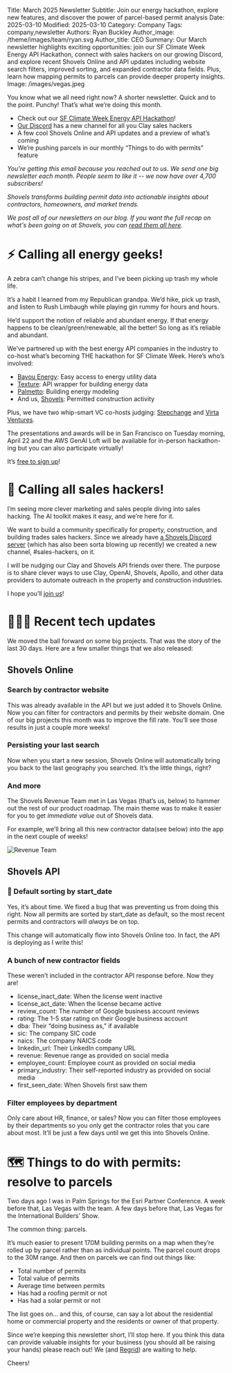Title: March 2025 Newsletter
Subtitle: Join our energy hackathon, explore new features, and discover the power of parcel-based permit analysis
Date: 2025-03-10
Modified: 2025-03-10
Category: Company
Tags: company,newsletter
Authors: Ryan Buckley
Author_image: /theme/images/team/ryan.svg
Author_title: CEO
Summary: Our March newsletter highlights exciting opportunities: join our SF Climate Week Energy API Hackathon, connect with sales hackers on our growing Discord, and explore recent Shovels Online and API updates including website search filters, improved sorting, and expanded contractor data fields. Plus, learn how mapping permits to parcels can provide deeper property insights.
Image: /images/vegas.jpeg 


You know what we all need right now? A shorter newsletter. Quick and to the point. Punchy! That’s what we’re doing this month. 

- Check out our [SF Climate Week Energy API Hackathon](https://lu.ma/pwh9o2e8?tk=jYxRHS)!
- [Our Discord](https://discord.gg/Nypja3cKDx) has a new channel for all you Clay sales hackers
- A few cool Shovels Online and API updates and a preview of what’s coming
- We’re pushing parcels in our monthly “Things to do with permits” feature

*You're getting this email because you reached out to us. We send one big newsletter each month. People seem to like it -- we now have over 4,700 subscribers!*

*Shovels transforms building permit data into actionable insights about contractors, homeowners, and market trends.*

*We post all of our newsletters on our blog. If you want the full recap on what's been going on at Shovels, you can [read them all here](https://www.shovels.ai/blog/?category=Company).*

# ⚡️ Calling all energy geeks!

A zebra can’t change his stripes, and I’ve been picking up trash my whole life. 

It’s a habit I learned from my Republican grandpa. We’d hike, pick up trash, and listen to Rush Limbaugh while playing gin rummy for hours and hours. 

He’d support the notion of reliable and abundant energy. If that energy happens to be clean/green/renewable, all the better! So long as it’s reliable and abundant.

We’ve partnered up with the best energy API companies in the industry to co-host what’s becoming THE hackathon for SF Climate Week. Here’s who’s involved:

- [Bayou Energy](https://www.bayou.energy/): Easy access to energy utility data
- [Texture](https://www.texturehq.com/): API wrapper for building energy data
- [Palmetto](https://palmetto.com/business/energy-intelligence-api): Building energy modeling
- And us, [Shovels](https://docs.shovels.ai/docs/introduction): Permitted construction activity

Plus, we have two whip-smart VC co-hosts judging: [Stepchange](https://www.stepchange.vc/) and [Virta Ventures](https://www.virtaventures.co/). 

The presentations and awards will be in San Francisco on Tuesday morning, April 22 and the AWS GenAI Loft will be available for in-person hackathon-ing but you can also participate virtually!

It’s [free to sign up](https://lu.ma/pwh9o2e8?tk=jYxRHS)! 

# 🤑 Calling all sales hackers!

I’m seeing more clever marketing and sales people diving into sales hacking. The AI toolkit makes it easy, and we’re here for it. 

We want to build a community specifically for property, construction, and building trades sales hackers. Since we already have [a Shovels Discord server](https://discord.gg/Nypja3cKDx) (which has also been sorta blowing up recently) we created a new channel, #sales-hackers, on it.

I will be nudging our Clay and Shovels API friends over there. The purpose is to share clever ways to use Clay, OpenAI, Shovels, Apollo, and other data providers to automate outreach in the property and construction industries. 

I hope you’ll [join us](https://discord.gg/Nypja3cKDx)! 

# 👩🏻‍💻 Recent tech updates

We moved the ball forward on some big projects. That was the story of the last 30 days. Here are a few smaller things that we also released:

## Shovels Online

### Search by contractor website

This was already available in the API but we just added it to Shovels Online. Now you can filter for contractors and permits by their website domain. One of our big projects this month was to improve the fill rate. You’ll see those results in just a couple more weeks! 

### Persisting your last search

Now when you start a new session, Shovels Online will automatically bring you back to the last geography you searched. It’s the little things, right?

### And more

The Shovels Revenue Team met in Las Vegas (that’s us, below) to hammer out the rest of our  product roadmap. The main theme was to make it easier for you to get *immediate value* out of Shovels data. 

For example, we’ll bring all this new contractor data(see below) into the app in the next couple of weeks! 

![Revenue Team]({static}/images/vegas.jpeg)

## Shovels API

### 🎉 Default sorting by start_date

Yes, it’s about time. We fixed a bug that was preventing us from doing this right. Now all permits are sorted by start_date as default, so the most recent permits and contractors will *always* be on top. 

This change will automatically flow into Shovels Online too. In fact, the API is deploying as I write this! 

### A bunch of new contractor fields

These weren’t included in the contractor API response before. Now they are! 

- license_inact_date: When the license went inactive
- license_act_date: When the license became active
- review_count: The number of Google business account reviews
- rating: The 1-5 star rating on their Google business account
- dba: Their “doing business as,” if available
- sic: The company SIC code
- naics: The company NAICS code
- linkedin_url: Their LinkedIn company URL
- revenue: Revenue range as provided on social media
- employee_count: Employee count as provided on social media
- primary_industry: Their self-reported industry as provided on social media
- first_seen_date: When Shovels first saw them

### Filter employees by department

Only care about HR, finance, or sales? Now you can filter those employees by their departments so you only get the contractor roles that you care about most. It’ll be just a few days until we get this into Shovels Online. 

# 🗺️ Things to do with permits: resolve to parcels

Two days ago I was in Palm Springs for the Esri Partner Conference. A week before that, Las Vegas with the team. A few days before that, Las Vegas for the International Builders’ Show. 

The common thing: parcels. 

It’s much easier to present 170M building permits on a map when they’re rolled up by parcel rather than as individual points. The parcel count drops to the 30M range. And then on parcels we can find out things like:

- Total number of permits
- Total value of permits
- Average time between permits
- Has had a roofing permit or not
- Has had a solar permit or not

The list goes on… and this, of course, can say a lot about the residential home or commercial property and the residents or owner of that property. 

Since we’re keeping this newsletter short, I’ll stop here. If you think this data can provide valuable insights for your business (you should all be raising your hands) please reach out! We (and [Regrid](https://www.regrid.com)) are waiting to help. 

Cheers!